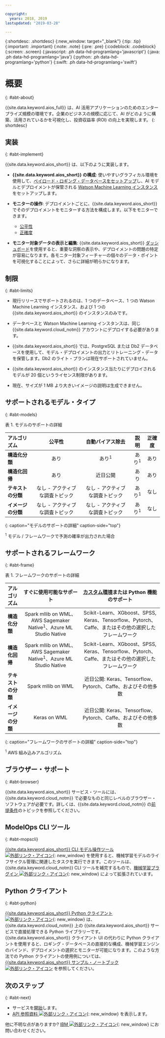 ```yaml
---

copyright:
  years: 2018, 2019
lastupdated: "2019-03-28"

---
```


{:shortdesc: .shortdesc}
{:new_window: target="_blank"}
{:tip: .tip}
{:important: .important}
{:note: .note}
{:pre: .pre}
{:codeblock: .codeblock}
{:screen: .screen}
{:javascript: .ph data-hd-programlang='javascript'}
{:java: .ph data-hd-programlang='java'}
{:python: .ph data-hd-programlang='python'}
{:swift: .ph data-hd-programlang='swift'}

# 概要
{: #abt-about}

{{site.data.keyword.aios_full}} は、AI 活用アプリケーションのためのエンタープライズ規模の環境です。企業のビジネスの規模に応じて、AI がどのように構築、活用されているかを可視化し、投資収益率 (ROI) の向上を実現します。
{: shortdesc}

## 実装
{: #abt-implement}

{{site.data.keyword.aios_short}} は、以下のように実装します。

- **{{site.data.keyword.aios_short}} の構成**: 使いやすいグラフィカル環境を使用して、[ペイロード・ロギング・データベースをセットアップ](/docs/services/ai-openscale-icp?topic=ai-openscale-icp-cdb-connect)し、AI モデルとデプロイメントが保管される [Watson Machine Learning インスタンス](/docs/services/ai-openscale-icp?topic=ai-openscale-icp-cwml-wml)をセットアップします。

- **モニターの操作**: デプロイメントごとに、{{site.data.keyword.aios_short}} でそのデプロイメントをモニターする方法を構成します。以下をモニターできます。

    - [公平性](/docs/services/ai-openscale-icp?topic=ai-openscale-icp-mf-monitor)
    - [正確度](/docs/services/ai-openscale-icp?topic=ai-openscale-icp-acc-monitor)

- **モニター対象データの表示と編集**: {{site.data.keyword.aios_short}} [ダッシュボード](/docs/services/ai-openscale-icp?topic=ai-openscale-icp-iov-insights)を使用すると、重要な洞察の表示や、デプロイメントの問題の特定が容易になります。各モニター対象フィーチャーの個々のデータ・ポイントを可視化することによって、さらに詳細が明らかになります。

## 制限
{: #abt-limits}

- 現行リリースでサポートされるのは、1 つのデータベース、1 つの Watson Machine Learning インスタンス、および 1 つの {{site.data.keyword.aios_short}} のインスタンスのみです。

- データベースと Watson Machine Learning インスタンスは、同じ {{site.data.keyword.cloud_notm}} アカウントにデプロイする必要があります。

- {{site.data.keyword.aios_short}} では、PostgreSQL または Db2 データベースを使用して、モデル・デプロイメントの出力とリトレーニング・データを保管します。Db2 のライト・プランは現在サポートされていません。
    

- {{site.data.keyword.aios_short}} のインスタンス当たりにデプロイされるモデルが 20 個というライセンス制限があります。

- 現在、サイズが 1 MB より大きいイメージの説明は生成できません。

## サポートされるモデル・タイプ
{: #abt-models}

表 1. モデルのサポートの詳細

| アルゴリズム | **公平性** | **自動バイアス除去** | **説明** | **正確度** |
|:---|:---:|:---:|:---:|:---:|
| **構造化分類** | あり | あり<sup>1</sup> | あり<sup>1</sup> | あり |
| **構造化回帰**     | あり | 近日公開 | あり | あり |
| **テキストの分類**       | なし - アクティブな調査トピック | なし - アクティブな調査トピック | あり<sup>1</sup> | なし |
| **イメージの分類**      | なし - アクティブな調査トピック | なし - アクティブな調査トピック | あり<sup>1</sup> | なし ||
{: caption="モデルのサポートの詳細" caption-side="top"}

<sup>1</sup> モデル / フレームワークで予測の確率が出力された場合

## サポートされるフレームワーク
{: #abt-frame}

表 1. フレームワークのサポートの詳細

| アルゴリズム | **すぐに使用可能なサポート** | **[カスタム環境](/docs/services/ai-openscale-icp?topic=ai-openscale-icp-ccust-custom)または Python 機能のサポート** |
|:---|:---:|:---:|
| **構造化分類** | Spark mllib on WML、AWS Sagemaker Native<sup>1</sup>、Azure ML Studio Native | Scikit-Learn、XGboost、SPSS, Keras、Tensorflow、Pytorch、Caffe、またはその他の選択したフレームワーク |
| **構造化回帰**     | Spark mllib on WML、AWS Sagemaker Native<sup>1</sup>、Azure ML Studio Native | Scikit-Learn、XGboost、SPSS, Keras、Tensorflow、Pytorch、Caffe、またはその他の選択したフレームワーク |
| **テキストの分類**       | Spark mllib on WML | 近日公開: Keras、Tensorflow、Pytorch、Caffe、およびその他多数 |
| **イメージの分類**      | Keras on WML | 近日公開: Keras、Tensorflow、Pytorch、Caffe、およびその他多数 ||
{: caption="フレームワークのサポートの詳細" caption-side="top"}

<sup>1</sup> AWS 組み込みアルゴリズム

## ブラウザー・サポート
{: #abt-browser}

{{site.data.keyword.aios_short}} サービス・ツールには、{{site.data.keyword.cloud_notm}} で必要なものと同じレベルのブラウザー・ソフトウェアが必要です。詳しくは、{{site.data.keyword.cloud_notm}} の[前提条件](/docs/overview?topic=overview-prereqs-platform#browsers)のトピックを参照してください。

## ModelOps CLI ツール
{: #abt-mopscli}

[{{site.data.keyword.aios_short}} CLI モデル操作ツール ![外部リンク・アイコン](../../icons/launch-glyph.svg "外部リンク・アイコン")](https://github.com/IBM-Watson/aiopenscale-modelops-cli){: new_window} を使用すると、機械学習モデルのライフサイクル管理に関連したタスクを実行できます。このツールは、{{site.data.keyword.cloud_notm}} CLI ツールを補完するもので、[機械学習プラグイン ![外部リンク・アイコン](../../icons/launch-glyph.svg "外部リンク・アイコン")](https://www.ibm.com/support/knowledgecenter/DSXDOC/analyze-data/ml_dlaas_environment.html){: new_window} によって拡張されています。

## Python クライアント
{: #abt-python}

[{{site.data.keyword.aios_short}} Python クライアント![外部リンク・アイコン](../../icons/launch-glyph.svg "外部リンク・アイコン")](http://ai-openscale-python-client.mybluemix.net/){: new_window} は、{{site.data.keyword.cloud_notm}} 上の {{site.data.keyword.aios_short}} サービスで直接処理できる Python ライブラリーです。{{site.data.keyword.aios_short}} クライアント UI の代わりに Python クライアントを使用すると、ロギング・データベースの直接的な構成、機械学習エンジンのバインド、デプロイメントの選択とモニターが可能になります。このような方法での Python クライアントの使用例については、[{{site.data.keyword.aios_short}} サンプル・ノートブック ![外部リンク・アイコン](../../icons/launch-glyph.svg "外部リンク・アイコン")](https://github.com/pmservice/ai-openscale-tutorials/tree/master/notebooks) を参照してください。

## 次のステップ
{: #abt-next}

- サービスを[開始](/docs/services/ai-openscale-icp?topic=ai-openscale-icp-gs-get-started)します。
- [API 参照資料 ![外部リンク・アイコン](../../icons/launch-glyph.svg "外部リンク・アイコン")](https://{DomainName}/apidocs/ai-openscale){: new_window} を表示します。

他に不明な点がありますか? [IBM ![外部リンク・アイコン](../../icons/launch-glyph.svg "外部リンク・アイコン")](https://www.ibm.com/account/reg/us-en/signup?formid=MAIL-watson){: new_window} にお問い合わせください。
